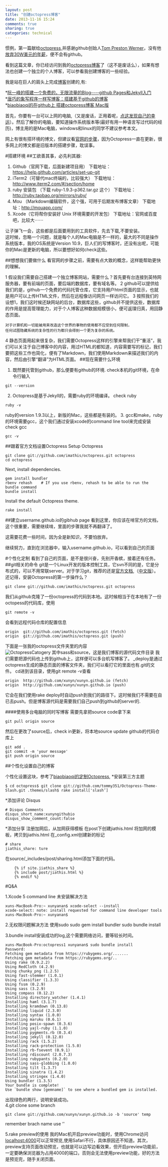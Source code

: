 ```yaml
---
layout: post
title: "创建octopress博客"
date: 2013-11-16 15:24
comments: true
sharing: true
categories: technical
---
```

惯例，第一篇献给[octopress](http://octopress.org/),并感谢github创始人[Tom Preston Werner](http://tom.preston-werner.com/)，没有他[放弃30W美元的年薪](http://tom.preston-werner.com/2008/10/18/how-i-turned-down-300k.html)，便不会有github。

看到这篇文章，你已经访问到我的[octopress博客](http://xunyanan.com)了（这不是废话么），如果有想法也创建一个独立的个人博客，可以参看我创建博客的一些经验。

我是站在巨人的肩头上完成[博客](www.xunyanan.com)创建的,有:

*[阮一峰的搭建一个免费的，无限流量的Blog----github Pages和Jekyll入门](http://www.ruanyifeng.com/blog/2012/08/blogging_with_jekyll.html)  
*[唐巧的象写程序一样写博客：搭建基于github的博客](http://blog.devtang.com/blog/2012/02/10/setup-blog-based-on-github/)  
*[biaobiaoqi的在github上
搭建octopress博客 Mac版](http://biaobiaoqi.me/blog/2013/03/21/building-octopress-in-github-mac/)

首先，你要有一台可以上网的电脑,（又是废话，正用着呢，[点这发现自己的幸运](http://www.comp-on.org)）。然后了解你的电脑，要知道操作系统版本等(最好有用一种语言写过代码的经历)，博主用的是Mac电脑，windows和linux的同学不建议参考本文。   

网上有很有搭环境的博文，但建议看[官网的步骤](http://octopress.org/docs/setup/)，因为Octopress一直在更新，很多网上的博文都是旧版本的搭建步骤，耽误事。

<!-- more -->
#搭建环境
##工欲善其事，必先利其器:
1. Github（官网下载，后面新建项目用） 
下载地址：https://help.github.com/articles/set-up-git
2. iTerm2（可替代mac终端的，比较强大）
下载地址：http://www.iterm2.com/#/section/home
3. ruby 安装包 （下载 ruby-1.9.3-p362.tar.gz 这个）
下载地址：http://ruby.taobao.org/mirrors/ruby/
4. Mou （Markdown编辑软件，这个强，可用于后期发布博客文章）
下载地址：http://mouapp.com/
5. Xcode（它将帮你安装好 Unix 环境需要的开发包）
下载地址：官网或百度吧，比较大⋯⋯

让子弹飞一会，这些都是后面要用到的工具软件，先去下载,不要安装。  
这时候，忽略一个问题，就是每个人的Mac电脑是不一样的，最大的不同是操作系统版本，我的OS系统是Version 10.9，巨人们的写博客时，还没有出呢，可能你的Mac是更新的电脑，所以要想好如何check这些。  

##想想我们要做什么
看官网的步骤之前，需要有点大致的概念，这样能帮助更快的理解。

1 假设我们需要自己搭建一个独立博客网站，需要什么？首先要有台连接到英特网服务器，要有前端的页面，要后端的数据库，要有域名等。
2 github可以提供给我们的是，github一个免费的代码托管仓库，它支持用户html页面的显示，也就是用户可以上传HTML文件，然后在远程像访问网页一样访问它。
3 按照我们的设想1，我们这时候还缺网站的后台，数据库这些，github并不提供这些，数据库的作用是提高管理能力，对于个人博客这种数据规模很小，便可返璞归真，用回静态页面。
```
对于计算机和一切能被用来改造这个世界的事物的使用都不应受到任何限制，
任何试图隐藏系统的复杂性的行为都只会得到一个更为复杂的系统。
```
4 静态页面用起来很复杂，我们需要Octopress这样的引擎来帮我们干“重活”，我们可以关注于自己博客中的内容，用过HTML的都知道，内容需要写<html></html>的标记，我们要把这些工作也简化，便有了Markdown，我们使用Markdown来描述我们的内容，然后由引擎“翻译”为HTML页面。
##现在需要什么环境
1. 既然要托管到github，那么便要有github的环境.
check本机的git环境，在命令行输入
```
git --version
```
2. Octopress是基于Jekyll的，需要ruby的环境编译。
check ruby
```
ruby -v
```
ruby的version 1.9.3以上，新版的Mac，这些都是有装的。
3. gcc和make，ruby的环境需要gcc，这个我们通过安装xcode的command line tool来完成安装
check gcc
```
gcc -v
```

##跟着官方文档设置Octopress
Setup Octopress
```
git clone git://github.com/imathis/octopress.git octopress
cd octopress
```
Next, install dependencies.
```
gem install bundler
rbenv rehash    # If you use rbenv, rehash to be able to run the bundle command
bundle install
```
Install the default Octopress theme.
```
rake install
```
##建立username.github.io的gibhub page
看到这里，你应该在啃官方的文档，这个很重要，需要继续啃，里面的步骤我就不再翻译了。

这需要花费一些时间，因为全是新知识，不要怕放弃。

继续努力，直到在浏览器中，输入username.github.io，可以看到自己的页面

#个性化定制
看到了自己的页面，是不是很兴奋，先别开香槟，接着还有任务。
##git相关的命令
git是一个Linux开发的版本控制工具，它svn不同的是，它是分布式的，可以不用常联server。对于学习git，推荐的还是[官方文档](http://gitref.org),（[中文版](http://gitbook.liuhui998.com/7_3.html)）。
还记得，安装Octopress的第一步操作么？  
```
git clone git://github.com/imathis/octopress.git octopress
```
我们从github克隆了一份octopress的代码到本地。这时候相当于在本地有了一份octopess的代码库，使用
```
git remote -v
```
会看到远程代码仓库的配置信息
```
origin	git://github.com/imathis/octopress.git (fetch)
origin	git://github.com/imathis/octopress.git (push)
```
下面是一张我的octopress文件夹里的内容  
![OctopressCatogery](http://xunyn.github.io/images/blog/OctopressCatogery.png)
其中sass和source，这是我们博客的源代码文件目录
我们需要把源代码也上传到github上，这样便可以多台机写博客了。
_deploy是通过octopress生成的静态页面的博客文件夹，我们可以看打它的里面也有.git的文件。
cd进到该目录，使用git remote -v查看
```
origin	http://github.com/xunyn/xunyn.github.io (fetch)
origin	http://github.com/xunyn/xunyn.github.io (push)
```
它会在我们使用rake deploy时自动push到我们的路径下。这时候我们不需要在自已去push。但是博客源代码是需要我们自己push到github的server的.

####使用多台电脑的同时写博客
需要先拿把source code拿下来
```
git pull origin source
```
然后在更改了source后，check in更新，将本地source update github的代码仓库上
```
git add .
git commit -m 'your message'
git push origin source
```
##个性化设置自己的博客

个性化设置这块，参考了[biaobiaoqi的定制Octopress](http://biaobiaoqi.me/blog/2013/07/10/decorate-octopress/),
*安装第三方主题
```
$ cd octopress$ git clone git://github.com/tommy351/Octopress-Theme-Slash.git .themes/slash$ rake install['slash’] 
```
*添加评论
Disqus
```
# Disqus Comments
disqus_short_name:xunyngithubio
disqus_show_comment_count:false
```

*添加分享
注册加网后，从加网获得模板
在post下创建jiathis.html
将加网的模板，拷贝到jiathis.html
在_config.xml创建新的标记

```
# share
jiathis_share: ture

```

在source/_includes/post/sharing.html添加下面的代码。
```
    {% if site.jiathis_share %}
    {% include post/jiathis.html %}
    {% endif %}
```

#Q&A


1.Xcode 5 command line 未安装解决方法
```
xuns-MacBook-Pro:~ xunyanan$ xcode-select --install
xcode-select: note: install requested for command line developer tools
xuns-MacBook-Pro:~ xunyanan$ 
```
2.无权限问题解决方法
使用sudo
sudo gem install bundler
sudo bundle install
 
3.bundle install安装成功的log,这个需要网络访问，要等较长时间。
```
xuns-MacBook-Pro:octopress1 xunyanan$ sudo bundle install
Password:
Fetching gem metadata from https://rubygems.org/.......
Fetching gem metadata from https://rubygems.org/..
Using rake (0.9.2.2)
Using RedCloth (4.2.9)
Using chunky_png (1.2.5)
Using fast-stemmer (1.0.1)
Using classifier (1.3.3)
Using fssm (0.2.9)
Using sass (3.2.9)
Using compass (0.12.2)
Installing directory_watcher (1.4.1)
Installing haml (3.1.7)
Installing kramdown (0.13.8)
Installing liquid (2.3.0)
Installing syntax (1.0.0)
Installing maruku (0.6.1)
Installing posix-spawn (0.3.6)
Installing yajl-ruby (1.1.0)
Installing pygments.rb (0.3.4)
Installing jekyll (0.12.0)
Installing rack (1.5.2)
Installing rack-protection (1.5.0)
Installing rb-fsevent (0.9.1)
Installing rdiscount (2.0.7.3)
Installing rubypants (0.2.0)
Installing sass-globbing (1.0.0)
Installing tilt (1.3.7)
Installing sinatra (1.4.2)
Installing stringex (1.4.0)
Using bundler (1.3.5)
Your bundle is complete!
Use `bundle show [gemname]` to see where a bundled gem is installed. 
```
出现绿色的两行，说明安装成功。  
4.git clone some branch
```
git clone git://github.com/xunyn/xunyn.github.io -b 'source' temp 
```
remember  brach name use ‘'

5.rake preview的使用
我的Mac机开启preview功能时，使用Chrome访问[localhost:4000](http://localhost:4000)可以正常预览,使用Safari不行，具体原因还不知道。其次，preview支持页面改动预览，也就是可以边写边看效果，但开启preview功能前，一定要确保浏览器为占用4000的端口，否则会无法使用preview功能，好的方法是预览完，随手关闭页面。


